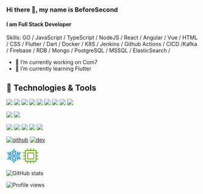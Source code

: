 ### Hi there 👋, my name is BeforeSecond
#### I am Full Stack Developer


Skills: GO / JavaScript / TypeScript / NodeJS / React / Angular / Vue / HTML / CSS / Flutter / Dart / Docker / K8S / Jenkins / Github Actions / CICD /Kafka / Firebase / RDB / Mongo / PostgreSQL / MSSQL / ElasticSearch / 

- 🔭 I’m currently working on Com7 
- 🌱 I’m currently learning Flutter 

## 🔧 Technologies & Tools
![](https://img.shields.io/badge/Code-Golang-informational?style=flat&logo=go&logoColor=white&color=fe6d96)
![](https://img.shields.io/badge/Code-JavaScript-informational?style=flat&logo=javascript&logoColor=white&color=fe6d96)
![](https://img.shields.io/badge/Code-TypeScript-informational?style=flat&logo=typescript&logoColor=white&color=fe6d96)
![](https://img.shields.io/badge/Code-Node-informational?style=flat&logo=node&logoColor=white&color=fe6d96)
![](https://img.shields.io/badge/Code-React-informational?style=flat&logo=react&logoColor=white&color=fe6d96)
![](https://img.shields.io/badge/Code-Angular-informational?style=flat&logo=angular&logoColor=white&color=fe6d96)
![](https://img.shields.io/badge/Code-Vue-informational?style=flat&logo=vue.js&logoColor=white&color=fe6d96)
![](https://img.shields.io/badge/Code-Html-informational?style=flat&logo=html&logoColor=white&color=fe6d96)
![](https://img.shields.io/badge/Code-Css-informational?style=flat&logo=CSS&logoColor=white&color=fe6d96)

![](https://img.shields.io/badge/OS-Linux-informational?style=flat&logo=linux&logoColor=white&color=2bbc8a)
![](https://img.shields.io/badge/Editor-VSCode-informational?style=flat&logo=vscode&logoColor=white&color=2bbc8a)

![](https://img.shields.io/badge/Shell-Bash-informational?style=flat&logo=gnu-bash&logoColor=white&color=2bbc8a)
![](https://img.shields.io/badge/Tools-PostgreSQL-informational?style=flat&logo=postgresql&logoColor=white&color=2bbc8a)
![](https://img.shields.io/badge/Tools-Docker-informational?style=flat&logo=docker&logoColor=white&color=2bbc8a)
![](https://img.shields.io/badge/Tools-Kubernetes-informational?style=flat&logo=kubernetes&logoColor=white&color=2bbc8a)
![](https://img.shields.io/badge/Cloud-Digital_Ocean-informational?style=flat&logo=digitalocean&logoColor=white&color=2bbc8a)


[<img src='https://cdn.jsdelivr.net/npm/simple-icons@3.0.1/icons/github.svg' alt='github' height='40'>](https://github.com/beforesecond)  [<img src='https://cdn.jsdelivr.net/npm/simple-icons@3.0.1/icons/dev-dot-to.svg' alt='dev' height='40'>](https://dev.to/beforesecond)  

<a href='https://archiveprogram.github.com/'><img src='https://raw.githubusercontent.com/acervenky/animated-github-badges/master/assets/acbadge.gif' width='40' height='40'></a> <a href='https://docs.github.com/en/developers'><img src='https://raw.githubusercontent.com/acervenky/animated-github-badges/master/assets/devbadge.gif' width='40' height='40'></a> 

![GitHub stats](https://github-readme-stats.vercel.app/api?username=beforesecond&show_icons=true&theme=dracula)  

![Profile views](https://gpvc.arturio.dev/beforesecond)  
